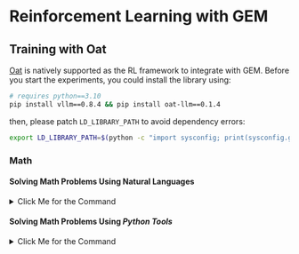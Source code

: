 # Reinforcement Learning with GEM

## Training with Oat
[Oat](https://github.com/sail-sg/oat) is natively supported as the RL framework to integrate with GEM.
Before you start the experiments, you could install the library using:
```bash
# requires python==3.10
pip install vllm==0.8.4 && pip install oat-llm==0.1.4
```
then, please patch `LD_LIBRARY_PATH` to avoid dependency errors:
```bash
export LD_LIBRARY_PATH=$(python -c "import sysconfig; print(sysconfig.get_config_var('LIBDIR'))"):$LD_LIBRARY_PATH
```

### Math
#### Solving Math Problems Using Natural Languages

<details>
<summary>Click Me for the Command</summary>

```bash
python examples/train_oat.py \
    --env_id math:Math12K \
    --wrappers "concat_chat" \
    --prompt_template "no" \
    --gamma 1.0 \
    --norm_adv \
    --gpus 8 \
    --zero_stage 2 \
    --gradient-checkpointing \
    --rollout_batch_size 128 \
    --num_env 16 \
    --async_env \
    --rollout_batch_size_per_device 16 \
    --pi_buffer_maxlen_per_device 16 \
    --pretrain Qwen/Qwen2.5-1.5B \
    --enable_prefix_caching \
    --collocate \
    --vllm_sleep \
    --vllm_gpu_ratio 0.45 \
    --rnd-seed \
    --learning_rate 0.000001 \
    --lr_scheduler constant \
    --lr_warmup_ratio 0 \
    --num_ppo_epochs 2 \
    --train_batch_size 128 \
    --train_batch_size_per_device 1 \
    --beta 0 \
    --max_model_len 12800 \
    --generate_max_length 4096 \
    --temperature 1.0 \
    --top_p 1 \
    --eval_steps -1 \
    --save_steps -1 \
    --eval_temperature 0.6 \
    --eval_top_p 0.95 \
    --eval_generate_max_length 4096 \
    --max_train 65000 \
    --max_save_num 30 \
    --use-wb \
    --wb-run-name Qwen2.5-1.5b-base-math:Math12K \
    --wb_project goat \
    --debug
```
</details>

#### Solving Math Problems Using *Python Tools*

<details>
<summary>Click Me for the Command</summary>
```diff
python examples/train_oat.py \
    --env_id math:Math12K \
+   --wrappers "python_tool_no_int_reward,concat_chat" \
    --prompt_template "no" \
    --gamma 1.0 \
    --norm_adv \
    --gpus 8 \
    --zero_stage 2 \
    --gradient-checkpointing \
    --rollout_batch_size 128 \
    --num_env 16 \
    --async_env \
    --rollout_batch_size_per_device 16 \
    --pi_buffer_maxlen_per_device 16 \
    --pretrain Qwen/Qwen2.5-1.5B \
    --enable_prefix_caching \
    --collocate \
    --vllm_sleep \
    --vllm_gpu_ratio 0.45 \
    --rnd-seed \
    --learning_rate 0.000001 \
    --lr_scheduler constant \
    --lr_warmup_ratio 0 \
    --num_ppo_epochs 2 \
    --train_batch_size 128 \
    --train_batch_size_per_device 1 \
    --beta 0 \
    --max_model_len 12800 \
    --generate_max_length 4096 \
    --temperature 1.0 \
    --top_p 1 \
    --eval_steps -1 \
    --save_steps -1 \
    --eval_temperature 0.6 \
    --eval_top_p 0.95 \
    --eval_generate_max_length 4096 \
    --max_train 65000 \
    --max_save_num 30 \
    --use-wb \
+   --wb-run-name Qwen2.5-1.5b-base-math:Math12K-python-tool \
    --wb_project goat \
    --debug
```
</details>